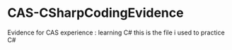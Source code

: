 # CAS-CSharpCodingEvidence
Evidence for CAS experience : learning C#
this is the file i used to practice C# 
